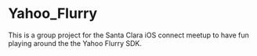 # Yahoo_Flurry

This is a group project for the Santa Clara iOS connect meetup to have fun playing around the the Yahoo Flurry SDK. 